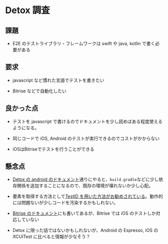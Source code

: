 # Detox 調査

## 課題

- E2E のテストライブラリ・フレームワークは swift や java, kotlin で書く必要がある

## 要求

- javascript など慣れた言語でテストを書きたい

- Bitrise などで自動化したい

## 良かった点

- テストを javascript で書けるのでドキュメントを少し読めばある程度使えるようになる。

- 同じコードで iOS, Android のテストが実行できるのでコストがかからない

- iOSはBitriseでテストを行うことができる

## 懸念点

- [Detox の android のドキュメント](https://github.com/wix/Detox/blob/master/docs/Introduction.Android.md)通りにやると、`build.gradle`などに少し依存関係を追加することになるので、既存の環境が壊れないか少し心配。

- 要素を取得する方法として[TestID を用いた方法がお勧めされている](https://github.com/wix/Detox/blob/master/docs/APIRef.Matchers.md)。動作的には問題ないが少しコードを汚染するかもしれない。

- [Bitrise のドキュメント](https://devcenter.bitrise.io/jp/testing/running-detox-tests-on-bitrise/)にも書いてあるが、Bitrise では iOS のテストしか対応していない

- Detox に限った話ではないかもしれないが、Android の Espresso, iOS の XCUITest に比べると情報が少なそう？
